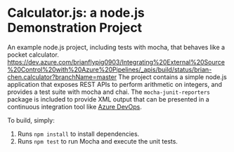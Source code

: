 Calculator.js: a node.js Demonstration Project
==============================================
An example node.js project, including tests with mocha, that behaves like
a pocket calculator.
https://dev.azure.com/brianflypig0903/Integrating%20External%20Source%20Control%20with%20Azure%20Pipelines/_apis/build/status/brian-chen.calculator?branchName=master
The project contains a simple node.js application that exposes REST APIs
to perform arithmetic on integers, and provides a test suite with mocha
and chai.  The `mocha-junit-reporters` package is included to provide XML
output that can be presented in a continuous integration tool like
[Azure DevOps](https://azure.com/devops).

To build, simply:

1. Runs `npm install` to install dependencies.
2. Runs `npm test` to run Mocha and execute the unit tests.

